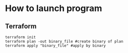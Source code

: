 # How to launch program

## Terraform
```
terraform init
terraform plan -out binary_file #create binary of plan
terraform apply "binary_file" #apply by binary
```